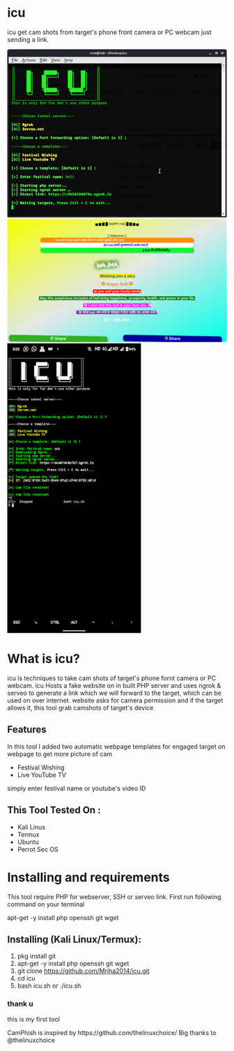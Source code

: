 # icu
icu get cam shots from target's phone front camera or PC webcam just sending a link.

![cheese](https://github.com/Mrjha2014/icu/blob/master/Screenshot_2020-06-01_02-13-54.png)
![cheese](https://github.com/Mrjha2014/icu/blob/master/Screenshot_2020-06-01_02-15-34.png)
![cheese](https://github.com/Mrjha2014/icu/blob/master/Screenshot_20200528-150504_2.png)
# What is icu?
<p>icu is techniques to take cam shots of target's phone fornt camera or PC webcam. icu Hosts a fake website on in built PHP server and uses ngrok & serveo to generate a link which we will forward to the target, which can be used on over internet. website asks for camera permission and if the target allows it, this tool grab camshots of target's device</p>

## Features
<p>In this tool I added two automatic webpage templates for engaged target on webpage to get more picture of cam</p>
<ul>
  <li>Festival Wishing</li>
  <li>Live YouTube TV</li>
</ul>
<p>simply enter festival name or youtube's video ID</p>

## This Tool Tested On :
<ul>
  <li>Kali Linux</li>
  <li>Termux</li>
  <li>Ubuntu</li>
  <li>Perrot Sec OS</li>
</ul>

# Installing and requirements
<p>This tool require PHP for webserver, SSH or serveo link. First run following command on your terminal</p>


apt-get -y install php openssh git wget


## Installing (Kali Linux/Termux):

1. pkg install git
2. apt-get -y install php openssh git wget
3. git clone https://github.com/Mrjha2014/icu.git
4. cd icu
5. bash icu.sh or ./icu.sh


### thank u</a>
<p>this is my first tool</p>
<p>CamPhish is inspired by https://github.com/thelinuxchoice/ Big thanks to @thelinuxchoice</p>
